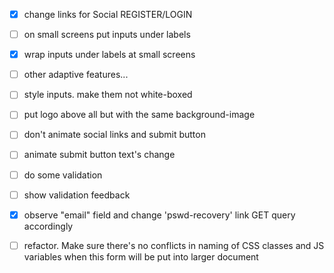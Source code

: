 
- [x] change links for Social REGISTER/LOGIN
- [ ] on small screens put inputs under labels
- [x] wrap inputs under labels at small screens
- [ ] other adaptive features...
- [ ] style inputs. make them not white-boxed
- [ ] put logo above all but with the same background-image
- [ ] don't animate social links and submit button
- [ ] animate submit button text's change
- [ ] do some validation
- [ ] show validation feedback
- [x] observe "email" field and change 'pswd-recovery' link GET query accordingly

- [ ] refactor. Make sure there's no conflicts in naming of CSS classes and JS variables when this form will be put into larger document
